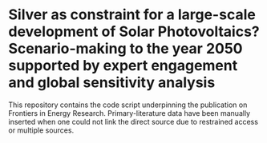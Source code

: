 # Silver as constraint for a large-scale development of Solar Photovoltaics? Scenario-making to the year 2050 supported by expert engagement and global sensitivity analysis

This repository contains the code script underpinning the publication on Frontiers in Energy Research.
Primary-literature data have been manually inserted when one could not link the direct source due to restrained access or multiple sources.  
